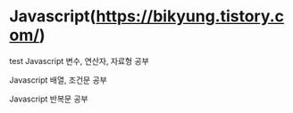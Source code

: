 # Javascript(https://bikyung.tistory.com/)
test
Javascript 변수, 연산자, 자료형 공부

Javascript 배열, 조건문 공부

Javascript 반복문 공부
